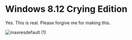 # Windows 8.12 Crying Edition
Yes. This is real. Please forgive me for making this.

![maxresdefault (1)](https://user-images.githubusercontent.com/114437933/205506624-c659e23d-1645-4246-b979-abefb929173e.jpg)
